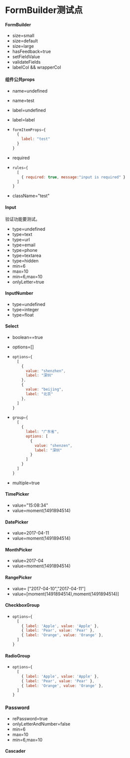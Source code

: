 # FormBuilder测试点

#### FormBuilder

- size=small
- size=default
- size=large
- hasFeedback=true
- setFieldValue
- validateFields
- labelCol && wrapperCol



#### 组件公共props

- name=undefined
- name=test


- label=undefined


- label=label

- ```jsx
  formItemProps={
    {
      label: "test"
    }
  }
  ```

- required

- ```jsx
  rules={
    [
      { required: true, message:"input is required" }
    ]
  }
  ```

- className="test"

#### Input

验证功能要测试。

- type=undefined
- type=text
- type=url
- type=email
- type=phone
- type=textarea
- type=hidden
- min=6
- max=10
- min=6,max=10
- onlyLetter=true

#### InputNumber

- type=undefined
- type=integer
- type=float

#### Select

- boolean==true

- options=[]

- ```jsx
  options={
    [
      {
        value: "shenzhen",
        label: "深圳"
      },
      {
        value: "beijing",
        label: "北京"
      },
    ]
  }
  ```

- ```jsx
  group={
    [
      {
        label: "广东省",
        options: [
          {
            value: "shenzen",
            label: "深圳"
          }
        ] 
      }
    ]
  }
  ```

- multiple=true

#### TimePicker

- value="15:08:34"
- value=moment(1491894514)

#### DatePicker

- value=2017-04-11
- value=moment(1491894514)

#### MonthPicker

- value=2017-04
- value=moment(1491894514)

#### RangePicker

- value= ["2017-04-10","2017-04-11"]
- value=[moment(1491894514),moment(1491894514)]

#### CheckboxGroup

- ```jsx
  options={
    [
      { label: 'Apple', value: 'Apple' },
      { label: 'Pear', value: 'Pear' },
      { label: 'Orange', value: 'Orange' },
    ]
  }
  ```

#### RadioGroup

- ```jsx
  options={
    [
      { label: 'Apple', value: 'Apple' },
      { label: 'Pear', value: 'Pear' },
      { label: 'Orange', value: 'Orange' },
    ]
  }
  ```

### Password

- rePassword=true
- onlyLetterAndNumber=false
- min=6
- max=10
- min=6,max=10

#### Cascader

